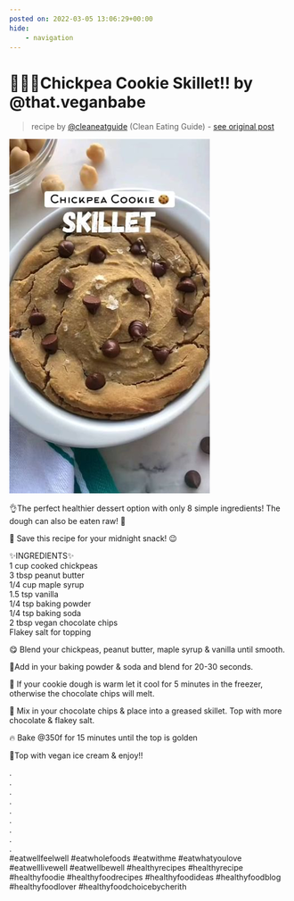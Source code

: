 ```yaml
---
posted on: 2022-03-05 13:06:29+00:00
hide:
    - navigation
---
```


# 🌱🍪🎉Chickpea Cookie Skillet!! by @that.veganbabe  

> recipe by [@cleaneatguide](https://www.instagram.com/cleaneatguide/) 
(Clean Eating Guide) - [see original post](https://instagram.com/p/CauSKiljUlA)

![](../img/cleaneatguide_05-03-2022_1303.png)

  
👌The perfect healthier dessert option with only 8 simple ingredients! The dough can also be eaten raw! 🤤   
  
🔖 Save this recipe for your midnight snack! 😉   
  
✨INGREDIENTS✨  
1 cup cooked chickpeas  
3 tbsp peanut butter  
1/4 cup maple syrup  
1.5 tsp vanilla  
1/4 tsp baking powder  
1/4 tsp baking soda  
2 tbsp vegan chocolate chips  
Flakey salt for topping   
  
😋 Blend your chickpeas, peanut butter, maple syrup & vanilla until smooth.   
  
💜Add in your baking powder & soda and blend for 20-30 seconds.   
  
🧊 If your cookie dough is warm let it cool for 5 minutes in the freezer, otherwise the chocolate chips will melt.   
  
🍫 Mix in your chocolate chips & place into a greased skillet. Top with more chocolate & flakey salt.   
  
🔥 Bake @350f for 15 minutes until the top is golden   
  
🍦Top with vegan ice cream & enjoy!!  
  
.  
.  
.  
.  
.  
.  
.  
.  
.  
\#eatwellfeelwell \#eatwholefoods \#eatwithme \#eatwhatyoulove \#eatwelllivewell \#eatwellbewell \#healthyrecipes \#healthyrecipe \#healthyfoodie \#healthyfoodrecipes \#healthyfoodideas \#healthyfoodblog \#healthyfoodlover \#healthyfoodchoicebycherith   